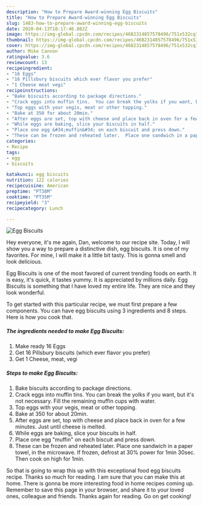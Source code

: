 ```yaml
---
description: "How to Prepare Award-winning Egg Biscuits"
title: "How to Prepare Award-winning Egg Biscuits"
slug: 1483-how-to-prepare-award-winning-egg-biscuits
date: 2020-04-13T18:17:46.882Z
image: https://img-global.cpcdn.com/recipes/4682314857578496/751x532cq70/egg-biscuits-recipe-main-photo.jpg
thumbnail: https://img-global.cpcdn.com/recipes/4682314857578496/751x532cq70/egg-biscuits-recipe-main-photo.jpg
cover: https://img-global.cpcdn.com/recipes/4682314857578496/751x532cq70/egg-biscuits-recipe-main-photo.jpg
author: Mike Cannon
ratingvalue: 3.6
reviewcount: 13
recipeingredient:
- "16 Eggs"
- "16 Pillsbury biscuits which ever flavor you prefer"
- "1 Cheese meat vegi"
recipeinstructions:
- "Bake biscuits according to package directions."
- "Crack eggs into muffin tins.  You can break the yolks if you want, but it&#39;s not necessary. Fill the remaining muffin cups with water."
- "Top eggs with your vegis, meat or other topping."
- "Bake at 350 for about 20min."
- "After eggs are set, top with cheese and place back in oven for a few minutes. Just until cheese is melted."
- "While eggs are baking, slice your biscuits in half."
- "Place one egg &#34;muffin&#34; on each biscuit and press down."
- "These can be frozen and reheated later.  Place one sandwich in a paper towel, in the microwave. If frozen, defrost at 30% power for 1min 30sec.  Then cook on high for 1min."
categories:
- Recipe
tags:
- egg
- biscuits

katakunci: egg biscuits 
nutrition: 122 calories
recipecuisine: American
preptime: "PT38M"
cooktime: "PT35M"
recipeyield: "3"
recipecategory: Lunch

---
```



![Egg Biscuits](https://img-global.cpcdn.com/recipes/4682314857578496/751x532cq70/egg-biscuits-recipe-main-photo.jpg)

Hey everyone, it's me again, Dan, welcome to our recipe site. Today, I will show you a way to prepare a distinctive dish, egg biscuits. It is one of my favorites. For mine, I will make it a little bit tasty. This is gonna smell and look delicious.

Egg Biscuits is one of the most favored of current trending foods on earth. It is easy, it's quick, it tastes yummy. It is appreciated by millions daily. Egg Biscuits is something that I have loved my entire life. They are nice and they look wonderful.




To get started with this particular recipe, we must first prepare a few components. You can have egg biscuits using 3 ingredients and 8 steps. Here is how you cook that.

<!--inarticleads1-->

##### The ingredients needed to make Egg Biscuits:

1. Make ready 16 Eggs
1. Get 16 Pillsbury biscuits (which ever flavor you prefer)
1. Get 1 Cheese, meat, vegi




<!--inarticleads2-->

##### Steps to make Egg Biscuits:

1. Bake biscuits according to package directions.
1. Crack eggs into muffin tins.  You can break the yolks if you want, but it&#39;s not necessary. Fill the remaining muffin cups with water.
1. Top eggs with your vegis, meat or other topping.
1. Bake at 350 for about 20min.
1. After eggs are set, top with cheese and place back in oven for a few minutes. Just until cheese is melted.
1. While eggs are baking, slice your biscuits in half.
1. Place one egg &#34;muffin&#34; on each biscuit and press down.
1. These can be frozen and reheated later.  Place one sandwich in a paper towel, in the microwave. If frozen, defrost at 30% power for 1min 30sec.  Then cook on high for 1min.




So that is going to wrap this up with this exceptional food egg biscuits recipe. Thanks so much for reading. I am sure that you can make this at home. There is gonna be more interesting food in home recipes coming up. Remember to save this page in your browser, and share it to your loved ones, colleague and friends. Thanks again for reading. Go on get cooking!
